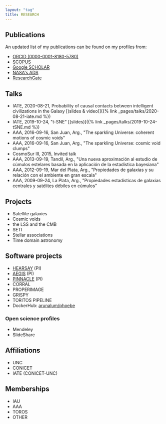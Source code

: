 ```yaml
---
layout: "tag"
title: RESEARCH
---
```


## Publications

An updated list of my publications can be found on my profiles from:

- [ORCID (0000-0001-8180-5780)](https://orcid.org/0000-0001-8180-5780)
- [SCOPUS](https://www.scopus.com/authid/detail.uri?authorId=6603839089)
- [Google SCHOLAR](https://scholar.google.com/citations?user=L-ZXg3kAAAAJ&hl=en&oi=ao)
- [NASA's ADS](https://ui.adsabs.harvard.edu/search/filter_author_facet_hier_fq_author=OR&filter_author_facet_hier_fq_author=author_facet_hier%3A%221%2FLares%2C%20M%2FLares%2C%20Marcelo%22&filter_author_facet_hier_fq_author=author_facet_hier%3A%221%2FLares%2C%20M%2FLares%2C%20M%22&fq=%7B!type%3Daqp%20v%3D%24fq_author%7D&fq_author=(author_facet_hier%3A%221%2FLares%2C%20M%2FLares%2C%20Marcelo%22%20OR%20author_facet_hier%3A%221%2FLares%2C%20M%2FLares%2C%20M%22)&q=%20author%3A%22Lares%2C%20Marcelo%22&sort=date%20desc%2C%20bibcode%20desc&p_=0)
- [ResearchGate](https://www.researchgate.net/profile/Marcelo_Lares)


## Talks

- IATE, 2020-08-21, Probability of causal contacts between intelligent
civilizations in the Galaxy [(slides & video)]({% link _pages/talks/2020-08-21-iate.md %})
- IATE, 2019-10-24, "t-SNE" [(slides)]({% link _pages/talks/2019-10-24-tSNE.md %})
- AAA, 2016-09-16, San Juan, Arg., "The sparkling Universe: coherent motions of cosmic voids"
- AAA, 2016-09-16, San Juan, Arg., "The sparkling Universe: cosmic void clumps"
- CosmoSur III, 2015, Invited talk
- AAA, 2013-09-19, Tandil, Arg., "Una nueva aproximación al estudio de cúmulos estelares basada en la aplicación de la estadística bayesiana"
- AAA, 2012-09-19, Mar del Plata, Arg., "Propiedades de galaxias y su relación con el ambiente en gran escala"
- AAA, 2009-09-24, La Plata, Arg., "Propiedades estadísticas de galaxias centrales y satélites débiles en cúmulos"





## Projects

- Satellite galaxies
- Cosmic voids
- the LSS and the CMB
- SETI
- Stellar associations
- Time domain astronomy

## Software projects

- [HEARSAY](https://hearsay.readthedocs.io/en/latest/) (PI)
- [AEGIS](https://aegis.readthedocs.io/en/latest/) (PI)
- [PINNACLE](https://pinnacle.readthedocs.io/en/latest/) (PI)
- CORRAL
- PROPERIMAGE
- GRISPY
- TORITOS PIPELINE
- DockerHub: [arunalum/phoebe](https://hub.docker.com/r/arunalum/phoebe)

### Open science profiles

- Mendeley
- SlideShare

## Affiliations

- UNC
- CONICET
- IATE (CONICET-UNC)

## Memberships

- IAU
- AAA
- TOROS
- OTHER


